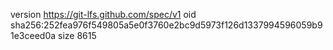version https://git-lfs.github.com/spec/v1
oid sha256:252fea976f549805a5e0f3760e2bc9d5973f126d1337994596059b91e3ceed0a
size 8615
